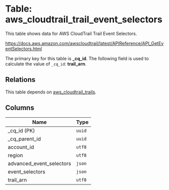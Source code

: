 # Table: aws_cloudtrail_trail_event_selectors

This table shows data for AWS CloudTrail Trail Event Selectors.

https://docs.aws.amazon.com/awscloudtrail/latest/APIReference/API_GetEventSelectors.html

The primary key for this table is **_cq_id**.
The following field is used to calculate the value of `_cq_id`: **trail_arn**.
## Relations

This table depends on [aws_cloudtrail_trails](aws_cloudtrail_trails.md).

## Columns

| Name          | Type          |
| ------------- | ------------- |
|_cq_id (PK)|`uuid`|
|_cq_parent_id|`uuid`|
|account_id|`utf8`|
|region|`utf8`|
|advanced_event_selectors|`json`|
|event_selectors|`json`|
|trail_arn|`utf8`|